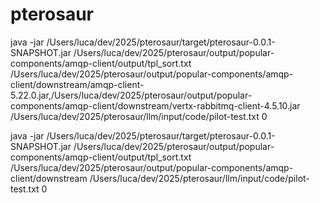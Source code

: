 # pterosaur



java -jar  /Users/luca/dev/2025/pterosaur/target/pterosaur-0.0.1-SNAPSHOT.jar /Users/luca/dev/2025/pterosaur/output/popular-components/amqp-client/output/tpl_sort.txt /Users/luca/dev/2025/pterosaur/output/popular-components/amqp-client/downstream/amqp-client-5.22.0.jar,/Users/luca/dev/2025/pterosaur/output/popular-components/amqp-client/downstream/vertx-rabbitmq-client-4.5.10.jar /Users/luca/dev/2025/pterosaur/llm/input/code/pilot-test.txt 0


java -jar  /Users/luca/dev/2025/pterosaur/target/pterosaur-0.0.1-SNAPSHOT.jar /Users/luca/dev/2025/pterosaur/output/popular-components/amqp-client/output/tpl_sort.txt /Users/luca/dev/2025/pterosaur/output/popular-components/amqp-client/downstream  /Users/luca/dev/2025/pterosaur/llm/input/code/pilot-test.txt 0

